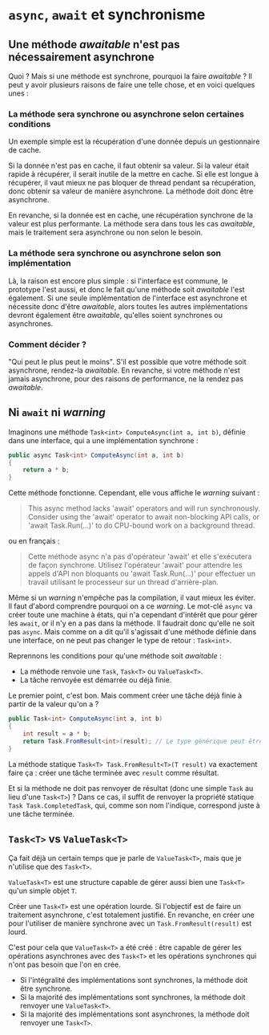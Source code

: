 # `async`, `await` et synchronisme

## Une méthode *awaitable* n'est pas nécessairement asynchrone

Quoi ? Mais si une méthode est synchrone, pourquoi la faire *awaitable* ? Il peut y avoir plusieurs raisons de faire une telle chose, et en voici quelques unes :

### La méthode sera synchrone ou asynchrone selon certaines conditions

Un exemple simple est la récupération d'une donnée depuis un gestionnaire de cache.

Si la donnée n'est pas en cache, il faut obtenir sa valeur. Si la valeur était rapide à récupérer, il serait inutile de la mettre en cache. Si elle est longue à récupérer, il vaut mieux ne pas bloquer de thread pendant sa récupération, donc obtenir sa valeur de manière asynchrone. La méthode doit donc être asynchrone.

En revanche, si la donnée est en cache, une récupération synchrone de la valeur est plus performante. La méthode sera dans tous les cas *awaitable*, mais le traitement sera asynchrone ou non selon le besoin.

### La méthode sera synchrone ou asynchrone selon son implémentation

Là, la raison est encore plus simple : si l'interface est commune, le prototype l'est aussi, et donc le fait qu'une méthode soit *awaitable* l'est également. Si une seule implémentation de l'interface est asynchrone et nécessite donc d'être *awaitable*, alors toutes les autres implémentations devront également être *awaitable*, qu'elles soient synchrones ou asynchrones.

### Comment décider ?

"Qui peut le plus peut le moins". S'il est possible que votre méthode soit asynchrone, rendez-la *awaitable*. En revanche, si votre méthode n'est jamais asynchrone, pour des raisons de performance, ne la rendez pas *awaitable*.

## Ni `await` ni *warning*

Imaginons une méthode `Task<int> ComputeAsync(int a, int b)`, définie dans une interface, qui a une implémentation synchrone :

```csharp
public async Task<int> ComputeAsync(int a, int b)
{
    return a * b;
}
```

Cette méthode fonctionne. Cependant, elle vous affiche le *warning* suivant :

> This async method lacks 'await' operators and will run synchronously. Consider using the 'await' operator to await non-blocking API calls, or 'await Task.Run(...)' to do CPU-bound work on a background thread.

ou en français :

> Cette méthode async n'a pas d'opérateur 'await' et elle s'exécutera de façon synchrone. Utilisez l'opérateur 'await' pour attendre les appels d'API non bloquants ou 'await Task.Run(…)' pour effectuer un travail utilisant le processeur sur un thread d'arrière-plan.

Même si un *warning* n'empêche pas la compilation, il vaut mieux les éviter. Il faut d'abord comprendre pourquoi on a ce *warning*. Le mot-clé `async` va créer toute une machine à états, qui n'a cependant d'intérêt que pour gérer les `await`, or il n'y en a pas dans la méthode. Il faudrait donc qu'elle ne soit pas `async`. Mais comme on a dit qu'il s'agissait d'une méthode définie dans une interface, on ne peut pas changer le type de retour : `Task<int>`.

Reprennons les conditions pour qu'une méthode soit *awaitable* :

* La méthode renvoie une `Task`, `Task<T>` ou `ValueTask<T>`.
* La tâche renvoyée est démarrée ou déjà finie.

Le premier point, c'est bon. Mais comment créer une tâche déjà finie à partir de la valeur qu'on a ?

```csharp
public Task<int> ComputeAsync(int a, int b)
{
    int result = a * b;
    return Task.FromResult<int>(result); // Le type générique peut être inféré
}
```

La méthode statique `Task<T> Task.FromResult<T>(T result)` va exactement faire ça : créer une tâche terminée avec `result` comme résultat.

Et si la méthode ne doit pas renvoyer de résultat (donc une simple `Task` au lieu d'une `Task<T>`) ? Dans ce cas, il suffit de renvoyer la propriété statique `Task Task.CompletedTask`, qui, comme son nom l'indique, correspond juste à une tâche terminée.

## `Task<T>` vs `ValueTask<T>`

Ça fait déjà un certain temps que je parle de `ValueTask<T>`, mais que je n'utilise que des `Task<T>`.

`ValueTask<T>` est une structure capable de gérer aussi bien une `Task<T>` qu'un simple objet `T`.

Créer une `Task<T>` est une opération lourde. Si l'objectif est de faire un traitement asynchrone, c'est totalement justifié. En revanche, en créer une pour l'utiliser de manière synchrone avec un `Task.FromResult(result)` est lourd.

C'est pour cela que `ValueTask<T>` a été créé : être capable de gérer les opérations asynchrones avec des `Task<T>` et les opérations synchrones qui n'ont pas besoin que l'on en crée.

* Si l'intégralité des implémentations sont synchrones, la méthode doit être synchrone.
* Si la majorité des implémentations sont synchrones, la méthode doit renvoyer une `ValueTask<T>`.
* Si la majorité des implémentations sont asynchrones, la méthode doit renvoyer une `Task<T>`.
